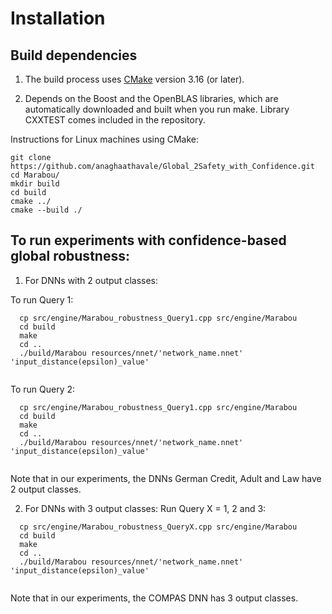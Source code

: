 # Installation
## Build dependencies
1. The build process uses [CMake](https://cmake.org/download/) version 3.16 (or later). 

2. Depends on the Boost and the OpenBLAS libraries, which are automatically downloaded and built when you run make. Library CXXTEST comes included in the repository.

Instructions for Linux machines using CMake:
```
git clone https://github.com/anaghaathavale/Global_2Safety_with_Confidence.git
cd Marabou/
mkdir build 
cd build
cmake ../
cmake --build ./
```
## To run experiments with confidence-based global robustness:
1. For DNNs with 2 output classes:

To run Query 1:

```
  cp src/engine/Marabou_robustness_Query1.cpp src/engine/Marabou
  cd build 
  make
  cd ..
  ./build/Marabou resources/nnet/'network_name.nnet' 'input_distance(epsilon)_value'
  
```
To run Query 2:
```
  cp src/engine/Marabou_robustness_Query1.cpp src/engine/Marabou
  cd build 
  make
  cd ..
  ./build/Marabou resources/nnet/'network_name.nnet' 'input_distance(epsilon)_value'
  
```
Note that in our experiments, the DNNs German Credit, Adult and Law have 2 output classes.

2. For DNNs with 3 output classes:
Run Query X = 1, 2 and 3:

```
  cp src/engine/Marabou_robustness_QueryX.cpp src/engine/Marabou
  cd build 
  make
  cd ..
  ./build/Marabou resources/nnet/'network_name.nnet' 'input_distance(epsilon)_value'
  
```
Note that in our experiments, the COMPAS DNN has 3 output classes.
